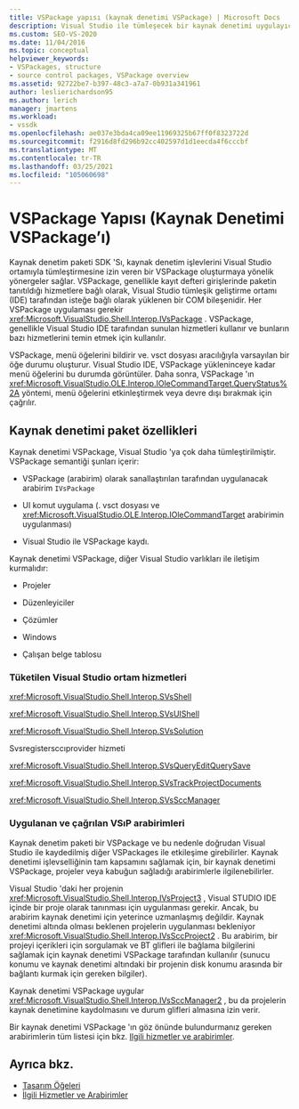 ```yaml
---
title: VSPackage yapısı (kaynak denetimi VSPackage) | Microsoft Docs
description: Visual Studio ile tümleşecek bir kaynak denetimi uygulayıcısı ile VSPackage için yönergeler sağlayan kaynak denetim paketi SDK 'Sı hakkında bilgi edinin.
ms.custom: SEO-VS-2020
ms.date: 11/04/2016
ms.topic: conceptual
helpviewer_keywords:
- VSPackages, structure
- source control packages, VSPackage overview
ms.assetid: 92722be7-b397-48c3-a7a7-0b931a341961
author: leslierichardson95
ms.author: lerich
manager: jmartens
ms.workload:
- vssdk
ms.openlocfilehash: ae037e3bda4ca09ee11969325b67ff0f8323722d
ms.sourcegitcommit: f2916d8fd296b92cc402597d1d1eecda4f6cccbf
ms.translationtype: MT
ms.contentlocale: tr-TR
ms.lasthandoff: 03/25/2021
ms.locfileid: "105060698"
---
```

# <a name="vspackage-structure-source-control-vspackage"></a>VSPackage Yapısı (Kaynak Denetimi VSPackage’ı)

Kaynak denetim paketi SDK 'Sı, kaynak denetim işlevlerini Visual Studio ortamıyla tümleştirmesine izin veren bir VSPackage oluşturmaya yönelik yönergeler sağlar. VSPackage, genellikle kayıt defteri girişlerinde paketin tanıtıldığı hizmetlere bağlı olarak, Visual Studio tümleşik geliştirme ortamı (IDE) tarafından isteğe bağlı olarak yüklenen bir COM bileşenidir. Her VSPackage uygulaması gerekir <xref:Microsoft.VisualStudio.Shell.Interop.IVsPackage> . VSPackage, genellikle Visual Studio IDE tarafından sunulan hizmetleri kullanır ve bunların bazı hizmetlerini temin etmek için kullanılır.

VSPackage, menü öğelerini bildirir ve. vsct dosyası aracılığıyla varsayılan bir öğe durumu oluşturur. Visual Studio IDE, VSPackage yükleninceye kadar menü öğelerini bu durumda görüntüler. Daha sonra, VSPackage 'ın <xref:Microsoft.VisualStudio.OLE.Interop.IOleCommandTarget.QueryStatus%2A> yöntemi, menü öğelerini etkinleştirmek veya devre dışı bırakmak için çağrılır.

## <a name="source-control-package-characteristics"></a>Kaynak denetimi paket özellikleri

Kaynak denetimi VSPackage, Visual Studio 'ya çok daha tümleştirilmiştir. VSPackage semantiği şunları içerir:

- VSPackage (arabirim) olarak sanallaştırılan tarafından uygulanacak arabirim `IVsPackage`

- UI komut uygulama (. vsct dosyası ve <xref:Microsoft.VisualStudio.OLE.Interop.IOleCommandTarget> arabirimin uygulanması)

- Visual Studio ile VSPackage kaydı.

Kaynak denetimi VSPackage, diğer Visual Studio varlıkları ile iletişim kurmalıdır:

- Projeler

- Düzenleyiciler

- Çözümler

- Windows

- Çalışan belge tablosu

### <a name="visual-studio-environment-services-that-may-be-consumed"></a>Tüketilen Visual Studio ortam hizmetleri

<xref:Microsoft.VisualStudio.Shell.Interop.SVsShell>

<xref:Microsoft.VisualStudio.Shell.Interop.SVsUIShell>

<xref:Microsoft.VisualStudio.Shell.Interop.SVsSolution>

Svsregistersccıprovider hizmeti

<xref:Microsoft.VisualStudio.Shell.Interop.SVsQueryEditQuerySave>

<xref:Microsoft.VisualStudio.Shell.Interop.SVsTrackProjectDocuments>

<xref:Microsoft.VisualStudio.Shell.Interop.SVsSccManager>

### <a name="vsip-interfaces-implemented-and-called"></a>Uygulanan ve çağrılan VSıP arabirimleri

Kaynak denetim paketi bir VSPackage ve bu nedenle doğrudan Visual Studio ile kaydedilmiş diğer VSPackages ile etkileşime girebilirler. Kaynak denetimi işlevselliğinin tam kapsamını sağlamak için, bir kaynak denetimi VSPackage, projeler veya kabuğun sağladığı arabirimlerle ilgilenebilirler.

Visual Studio 'daki her projenin <xref:Microsoft.VisualStudio.Shell.Interop.IVsProject3> , Visual STUDIO IDE içinde bir proje olarak tanınması için uygulanması gerekir. Ancak, bu arabirim kaynak denetimi için yeterince uzmanlaşmış değildir. Kaynak denetimi altında olması beklenen projelerin uygulanması bekleniyor <xref:Microsoft.VisualStudio.Shell.Interop.IVsSccProject2> . Bu arabirim, bir projeyi içerikleri için sorgulamak ve BT glifleri ile bağlama bilgilerini sağlamak için kaynak denetimi VSPackage tarafından kullanılır (sunucu konumu ve kaynak denetimi altındaki bir projenin disk konumu arasında bir bağlantı kurmak için gereken bilgiler).

Kaynak denetimi VSPackage uygular <xref:Microsoft.VisualStudio.Shell.Interop.IVsSccManager2> , bu da projelerin kaynak denetimine kaydolmasını ve durum glifleri almasına izin verir.

Bir kaynak denetimi VSPackage 'ın göz önünde bulundurmanız gereken arabirimlerin tüm listesi için bkz. [Ilgili hizmetler ve arabirimler](../../extensibility/internals/related-services-and-interfaces-source-control-vspackage.md).

## <a name="see-also"></a>Ayrıca bkz.

- [Tasarım Öğeleri](../../extensibility/internals/source-control-vspackage-design-elements.md)
- [İlgili Hizmetler ve Arabirimler](../../extensibility/internals/related-services-and-interfaces-source-control-vspackage.md)
